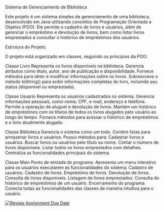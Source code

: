 Sistema de Gerenciamento de Biblioteca



Este projeto é um sistema simples de gerenciamento de uma biblioteca, desenvolvido em Java utilizando conceitos de Programação Orientada a Objetos (POO). Ele permite o cadastro de livros e usuários, além de gerenciar o empréstimo e devolução de livros, bem como listar livros emprestados e consultar o histórico de empréstimos dos usuários.

Estrutura do Projeto.

O projeto está organizado em classes, seguindo os princípios da POO:

Classe Livro
Representa os livros disponíveis na biblioteca.
Gerencia atributos como título, autor, ano de publicação e disponibilidade.
Fornece métodos para obter e modificar informações sobre os livros.
Sobrescreve o método toString() para exibir informações completas do livro, incluindo seu status (disponível ou emprestado).



Classe Usuario
Representa os usuários cadastrados no sistema.
Gerencia informações pessoais, como nome, CPF, e-mail, endereço e telefone.
Permite a operação de aluguel e devolução de livros.
Mantém um histórico de empréstimos com os títulos de todos os livros alugados pelo usuário ao longo do tempo.
Fornece métodos para acessar o histórico de empréstimos e o livro atualmente alugado.



Classe Biblioteca
Gerencia o sistema como um todo.
Contém listas para armazenar livros e usuários.
Possui métodos para:
Cadastrar livros e usuários.
Buscar livros ou usuários pelo título ou nome.
Contar o número de livros disponíveis.
Listar todos os livros emprestados com detalhes.
Centraliza as funcionalidades principais do sistema.



Classe Main
Ponto de entrada do programa.
Apresenta um menu interativo para os usuários executarem as funcionalidades do sistema:
Cadastro de usuários.
Cadastro de livros.
Empréstimo de livros.
Devolução de livros.
Consulta de livros disponíveis.
Listagem de livros emprestados.
Consulta do histórico de empréstimos de um usuário.
Encerramento do programa.
Conecta todas as funcionalidades das classes de maneira intuitiva para o usuário.





[![Review Assignment Due Date](https://classroom.github.com/assets/deadline-readme-button-22041afd0340ce965d47ae6ef1cefeee28c7c493a6346c4f15d667ab976d596c.svg)](https://classroom.github.com/a/w9mRoD7p)
